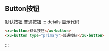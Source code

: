 ## Button按钮
<xu-button>默认按钮</xu-button>
<xu-button type="primary">普通按钮</xu-button>
::: details 显示代码
```html
<xu-button>默认按钮</xu-button>
<xu-button type="primary">普通按钮</xu-button>
```
:::